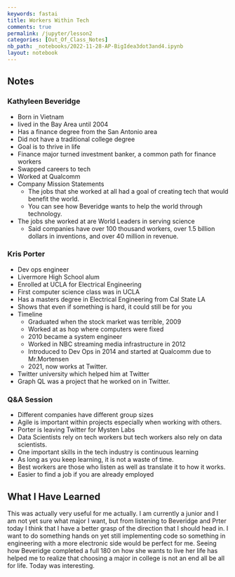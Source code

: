 ```yaml
---
keywords: fastai
title: Workers Within Tech
comments: true
permalink: /jupyter/lesson2
categories: [Out_Of_Class_Notes]
nb_path: _notebooks/2022-11-28-AP-BigIdea3dot3and4.ipynb
layout: notebook
---
```


## Notes
### Kathyleen Beveridge
- Born in Vietnam
- lived in the Bay Area until 2004
- Has a finance degree from the San Antonio area
- Did not have a traditional college degree
- Goal is to thrive in life 
- Finance major turned investment banker, a common path for finance workers
- Swapped careers to tech
- Worked at Qualcomm
- Company Mission Statements
    - The jobs that she worked at all had a goal of creating tech that would benefit the world.
    - You can see how Beveridge wants to help the world through technology.
- The jobs she worked at are World Leaders in serving science
    - Said companies have over 100 thousand workers, over 1.5 billion dollars in inventions, and over 40 million in revenue.

### Kris Porter
- Dev ops engineer
- Livermore High School alum
- Enrolled at UCLA for Electrical Engineering
- First computer science class was in UCLA
- Has a masters degree in Electrical Engineering from Cal State LA
- Shows that even if something is hard, it could still be for you
- Timeline
    - Graduated when the stock market was terrible, 2009
    - Worked at as hop where computers were fixed
    - 2010 became a system engineer
    - Worked in NBC streaming media infrastructure in 2012
    - Introduced to Dev Ops in 2014 and started at Qualcomm due to Mr.Mortensen
    - 2021, now works at Twitter.
- Twitter university which helped him at Twitter
- Graph QL was a project that he worked on in Twitter.

### Q&A Session
- Different companies have different group sizes
- Agile is important within projects especially when working with others.
- Porter is leaving Twitter for Mysten Labs
- Data Scientists rely on tech workers but tech workers also rely on data scientists.
- One important skills in the tech industry is continuous learning
- As long as you keep learning, it is not a waste of time.
- Best workers are those who listen as well as translate it to how it works.
- Easier to find a job if you are already employed


## What I Have Learned
This was actually very useful for me actually. I am currently a junior and I am not yet sure what major I want, but from listening to Beveridge and Prter today I think that I have a better grasp of the direction that I should head in. I want to do something hands on yet still implementing code so something in engineering with a more electronic side would be perfect for me. Seeing how Beveridge completed a full 180 on how she wants to live her life has helped me to realize that choosing a major in college is not an end all be all for life. Today was interesting.
